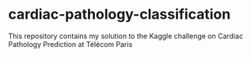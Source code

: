 # cardiac-pathology-classification
This repository contains my solution to the Kaggle challenge on Cardiac Pathology Prediction at Télécom Paris
